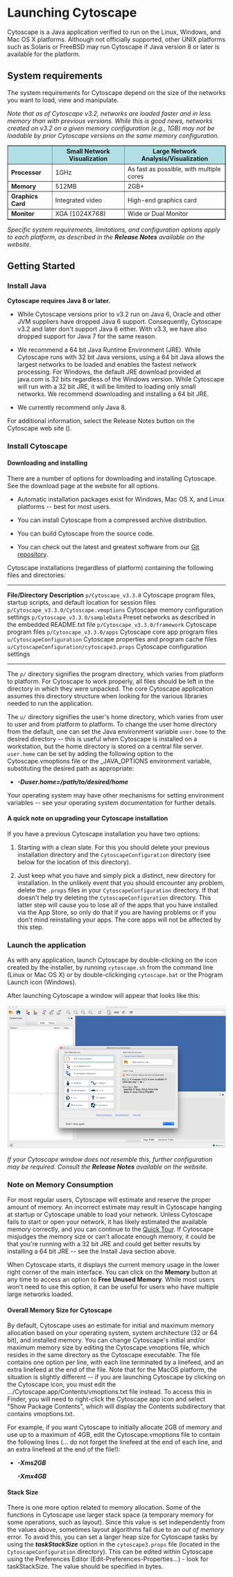 Launching Cytoscape
===================

Cytoscape is a Java application verified to run on the Linux, Windows,
and Mac OS X platforms. Although not officially supported, other UNIX
platforms such as Solaris or FreeBSD may run Cytoscape if Java version 8
or later is available for the platform.

<a name="Quick_Tour"></a>
System requirements
-------------------

The system requirements for Cytoscape depend on the size of the networks
you want to load, view and manipulate.

*Note that as of Cytoscape v3.2, networks are loaded faster and in less
memory than with previous versions. While this is good news, networks
created on v3.2 on a given memory configuration (e.g., 1GB) may not be
loadable by prior Cytoscape versions on the same memory configuration.*


<table class="tabcolor" border="1" cellpadding="5">
<tr bgcolor="powderblue">
<th></th>
<th>Small Network Visualization</th>
<th>Large Network Analysis/Visualization</th>
</tr>
<tr>
<td><b>Processor</b></td>
<td>1GHz</td>
<td>As fast as possible, with multiple cores</td>
</tr>
<tr>
<td><b>Memory</b></td>
<td>512MB</td>
<td>2GB+</td>
</tr>
<tr>
<td><b>Graphics Card</b></td>
<td>Integrated video</td>
<td>High-end graphics card</td>
</tr>
<tr>
<td><b>Monitor</b></td> 
<td>XGA (1024X768)</td>
<td>Wide or Dual Monitor</td>
</tr>
</table>

*Specific system requirements, limitations, and configuration options
apply to each platform, as described in the **Release Notes** available
on the [](http://cytoscape.org) website.*

Getting Started
---------------

### Install Java

**Cytoscape requires Java 8 or later.**

-   While Cytoscape versions prior to v3.2 run on Java 6, Oracle and
    other JVM suppliers have dropped Java 6 support. Consequently,
    Cytoscape v3.2 and later don't support Java 6 either. With v3.3, we
    have also dropped support for Java 7 for the same reason.

-   We recommend a 64 bit Java Runtime Environment (JRE). While
    Cytoscape runs with 32 bit Java versions, using a 64 bit Java allows
    the largest networks to be loaded and enables the fastest
    network processing. For Windows, the default JRE download provided
    at java.com is 32 bits regardless of the Windows version. While
    Cytoscape will run with a 32 bit JRE, it will be limited to loading
    only small networks. We recommend downloading and installing a 64
    bit JRE.

-   We currently recommend only Java 8.

For additional information, select the Release Notes button on the
Cytoscape web site ([](http://cytoscape.org)).

### Install Cytoscape

#### Downloading and installing

There are a number of options for downloading and installing Cytoscape.
See the download page at the [](http://cytoscape.org) website for all
options.

-   Automatic installation packages exist for Windows, Mac OS X, and
    Linux platforms -- best for most users.

-   You can install Cytoscape from a compressed archive distribution.

-   You can build Cytoscape from the source code.

-   You can check out the latest and greatest software from our [Git
    repository](https://github.com/cytoscape/cytoscape).

Cytoscape installations (regardless of platform) containing the
following files and directories:

  --------------------------------------------- ----------------------------------------------------------------------------------
  **File/Directory**                            **Description**
  `p/Cytoscape_v3.3.0`                          Cytoscape program files, startup scripts, and default location for session files
  `p/Cytoscape_v3.3.0/Cytoscape.vmoptions`      Cytoscape memory configuration settings
  `p/Cytoscape_v3.3.0/sampleData`               Preset networks as described in the embedded README.txt file
  `p/Cytoscape_v3.3.0/framework`                Cytoscape program files
  `p/Cytoscape_v3.3.0/apps`                     Cytoscape core app program files
  `u/CytoscapeConfiguration`                    Cytoscape properties and program cache files
  `u/CytoscapeConfiguration/cytoscape3.props`   Cytoscape configuration settings
  --------------------------------------------- ----------------------------------------------------------------------------------

The *`p/`* directory signifies the program directory, which varies from
platform to platform. For Cytoscape to work properly, all files should
be left in the directory in which they were unpacked. The core Cytoscape
application assumes this directory structure when looking for the
various libraries needed to run the application.

The *`u/`* directory signifies the user's home directory, which varies
from user to user and from platform to platform. To change the user home
directory from the default, one can set the Java environment variable
`user.home` to the desired directory -- this is useful when Cytoscape is
installed on a workstation, but the home directory is stored on a
central file server. `user.home` can be set by adding the following
option to the Cytoscape.vmoptions file or the \_JAVA\_OPTIONS
environment variable, substituting the desired path as appropriate:

-   ***-Duser.home=/path/to/desired/home***

Your operating system may have other mechanisms for setting environment
variables -- see your operating system documentation for further
details.

#### A quick note on upgrading your Cytoscape installation

If you have a previous Cytoscape installation you have two options:

1.  Starting with a clean slate. For this you should delete your
    previous installation directory and the `CytoscapeConfiguration`
    directory (see below for the location of this directory).

2.  Just keep what you have and simply pick a distinct, new directory
    for installation. In the unlikely event that you should encounter
    any problem, delete the `.props` files in your
    `CytoscapeConfiguration` directory. If that doesn't help try
    deleting the `CytoscapeConfiguration` directory. This latter step
    will cause you to lose all of the apps that you have installed via
    the App Store, so only do that if you are having problems or if you
    don't mind reinstalling your apps. The core apps will not be
    affected by this step.

### Launch the application

As with any application, launch Cytoscape by double-clicking on the icon
created by the installer, by running `cytoscape.sh` from the command
line (Linux or Mac OS X) or by double-clickinging `cytoscape.bat` or the
Program Launch icon (Windows).

After launching Cytoscape a window will appear that looks like this:

![Welcome\_33.png](Images/Launching_Cytoscape/Welcome_33.png)

*If your Cytoscape window does not resemble this, further configuration
may be required. Consult the **Release Notes** available on the
[](http://cytoscape.org) website.*

### Note on Memory Consumption

For most regular users, Cytoscape will estimate and reserve the proper
amount of memory. An incorrect estimate may result in Cytoscape hanging
at startup or Cytoscape unable to load your network. Unless Cytoscape
fails to start or open your network, it has likely estimated the
available memory correctly, and you can continue to the [Quick
Tour](#Quick_Tour).
If Cytoscape misjudges the memory size or can't allocate enough memory,
it could be that you're running with a 32 bit JRE and could get better
results by installing a 64 bit JRE -- see the Install Java section
above.

When Cytoscape starts, it displays the current memory usage in the lower
right corner of the main interface. You can click on the **Memory**
button at any time to access an option to **Free Unused Memory**. While
most users won't need to use this option, it can be useful for users who
have multiple large networks loaded.

#### Overall Memory Size for Cytoscape

By default, Cytoscape uses an estimate for initial and maximum memory
allocation based on your operating system, system architecture (32 or 64
bit), and installed memory. You can change Cytoscape's initial and/or
maximum memory size by editing the Cytoscape.vmoptions file, which
resides in the same directory as the Cytoscape executable. The file
contains one option per line, with each line terminated by a linefeed,
and an extra linefeed at the end of the file. Note that for the MacOS
platform, the situation is slightly different -- if you are launching
Cytoscape by clicking on the Cytoscape icon, you must edit the
.../Cytoscape.app/Contents/vmoptions.txt file instead. To access this in
Finder, you will need to right-click the Cytoscape app icon and select
"Show Package Contents", which will display the Contents subdirectory
that contains vmoptions.txt.

For example, if you want Cytoscape to initially allocate 2GB of memory
and use up to a maximum of 4GB, edit the Cytoscape.vmoptions file to
contain the following lines (... do not forget the linefeed at the end
of each line, and an extra linefeed at the end of the file!):

-   ***-Xms2GB***

    ***-Xmx4GB***

#### Stack Size

There is one more option related to memory allocation. Some of the
functions in Cytoscape use larger stack space (a temporary memory for
some operations, such as layout). Since this value is set independently
from the values above, sometimes layout algorithms fail due to an *out
of memory* error. To avoid this, you can set a larger heap size for
Cytoscape tasks by using the ***taskStackSize*** option in the
`cytoscape3.props` file (located in the `CytoscapeConfiguration`
directory). This can be edited within Cytoscape using the Preferences
Editor (Edit-Preferences-Properties...) - look for taskStackSize. The
value should be specified in bytes.

